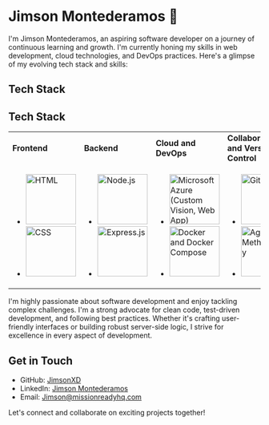 # Jimson Montederamos 👋

I'm Jimson Montederamos, an aspiring software developer on a journey of continuous learning and growth. I'm currently honing my skills in web development, cloud technologies, and DevOps practices. Here's a glimpse of my evolving tech stack and skills:

## Tech Stack

## Tech Stack

<style>
  .tech-logo {
    width: 100px; /* You can adjust the width to your preference */
    height: auto;
  }
</style>

<table>
  <tr>
    <td><strong>Frontend</strong></td>
    <td><strong>Backend</strong></td>
    <td><strong>Cloud and DevOps</strong></td>
    <td><strong>Collaboration and Version Control</strong></td>
  </tr>
  <tr>
    <td>
      <ul>
        <li><img class="tech-logo" src="https://upload.wikimedia.org/wikipedia/commons/thumb/6/61/HTML5_logo_and_wordmark.svg/240px-HTML5_logo_and_wordmark.svg.png" alt="HTML"></li>
        <li><img class="tech-logo" src="https://upload.wikimedia.org/wikipedia/commons/thumb/d/d5/CSS3_logo_and_wordmark.svg/240px-CSS3_logo_and_wordmark.svg.png" alt="CSS"></li>
        <!-- Add other frontend technologies with similar <li> tags -->
      </ul>
    </td>
    <td>
      <ul>
        <li><img class="tech-logo" src="https://upload.wikimedia.org/wikipedia/commons/thumb/d/d9/Node.js_logo.svg/2560px-Node.js_logo.svg.png" alt="Node.js"></li>
        <li><img class="tech-logo" src="https://initialcommit.com/img/initialcommit/beginners-guide-to-using-express-js-and-node-js-framework.png" alt="Express.js"></li>
        <!-- Add other backend technologies with similar <li> tags -->
      </ul>
    </td>
    <td>
      <ul>
        <li><img class="tech-logo" src="http://www.aionsolution.com/wp-content/uploads/2017/10/microsoft-azure-640x401.png" alt="Microsoft Azure (Custom Vision, Web App)"></li>
        <li><img class="tech-logo" src="https://w7.pngwing.com/pngs/991/165/png-transparent-docker-hd-logo-thumbnail.png" alt="Docker and Docker Compose"></li>
        <!-- Add other cloud and devops technologies with similar <li> tags -->
      </ul>
    </td>
    <td>
      <ul>
        <li><img class="tech-logo" src="https://1000logos.net/wp-content/uploads/2018/11/GitHub-logo-1024x592.jpg" alt="GitHub"></li>
        <li><img class="tech-logo" src="agile-logo.png" alt="Agile Methodology"></li>
        <!-- Add other collaboration and version control technologies with similar <li> tags -->
      </ul>
    </td>
  </tr>
</table>




I'm highly passionate about software development and enjoy tackling complex challenges. I'm a strong advocate for clean code, test-driven development, and following best practices. Whether it's crafting user-friendly interfaces or building robust server-side logic, I strive for excellence in every aspect of development.

## Get in Touch

- GitHub: [JimsonXD](https://github.com/JimsonXD)
- LinkedIn: [Jimson Montederamos](https://www.linkedin.com/public-profile/settings?trk=d_flagship3_profile_self_view_public_profile)
- Email: [Jimson@missionreadyhq.com](mailto:Jimson@missionreadyhq.com)

Let's connect and collaborate on exciting projects together!
